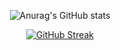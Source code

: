 <div align="center">
  
  ![Anurag's GitHub stats](https://github-readme-stats.vercel.app/api?username=Nade00&show_icons=true&theme=synthwave)

[![GitHub Streak](https://github-readme-streak-stats.herokuapp.com?user=Nade00&theme=synthwave)](https://git.io/streak-stats)</div>
